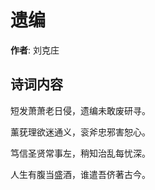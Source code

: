 # 遗编

**作者**: 刘克庄

## 诗词内容

短发萧萧老日侵，遗编未敢废研寻。

薰莸理欲迷通义，衮斧忠邪害恕心。

笃信圣贤常事左，稍知治乱每忧深。

人生有腹当盛酒，谁遣吾侪著古今。

